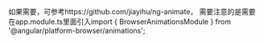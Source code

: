 如果需要，可参考https://github.com/jiayihu/ng-animate，
需要注意的是需要在app.module.ts里面引入import { BrowserAnimationsModule } from '@angular/platform-browser/animations';

